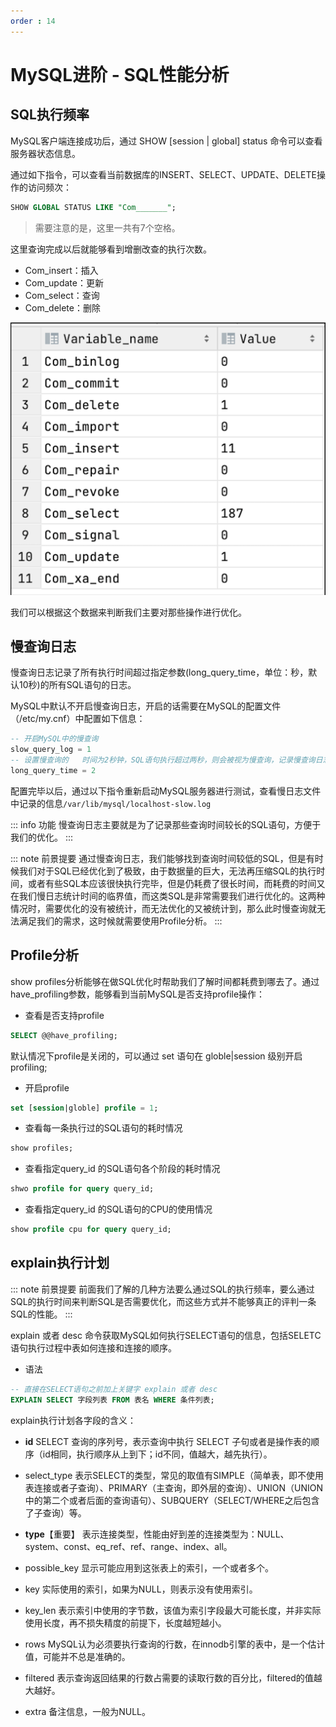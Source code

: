 ```yaml
---
order : 14
---
```

# MySQL进阶 - SQL性能分析

## SQL执行频率

MySQL客户端连接成功后，通过 SHOW [session | global] status 命令可以查看服务器状态信息。

通过如下指令，可以查看当前数据库的INSERT、SELECT、UPDATE、DELETE操作的访问频次：

```sql
SHOW GLOBAL STATUS LIKE "Com_______";
```

> 需要注意的是，这里一共有7个空格。

这里查询完成以后就能够看到增删改查的执行次数。

- Com_insert：插入
- Com_update：更新
- Com_select：查询
- Com_delete：删除

![性能查询](../../../assets/mysql-index/2023-04-11-21-41-30.png)

我们可以根据这个数据来判断我们主要对那些操作进行优化。

## 慢查询日志
慢查询日志记录了所有执行时间超过指定参数(long_query_time，单位：秒，默认10秒)的所有SQL语句的日志。

MySQL中默认不开启慢查询日志，开启的话需要在MySQL的配置文件（/etc/my.cnf）中配置如下信息：

```sql
-- 开启MySQL中的慢查询
slow_query_log = 1
-- 设置慢查询的	时间为2秒钟，SQL语句执行超过两秒，则会被视为慢查询，记录慢查询日志
long_query_time = 2
```

配置完毕以后，通过以下指令重新启动MySQL服务器进行测试，查看慢日志文件中记录的信息`/var/lib/mysql/localhost-slow.log`

::: info 功能
慢查询日志主要就是为了记录那些查询时间较长的SQL语句，方便于我们的优化。
:::

::: note 前景提要
通过慢查询日志，我们能够找到查询时间较低的SQL，但是有时候我们对于SQL已经优化到了极致，由于数据量的巨大，无法再压缩SQL的执行时间，或者有些SQL本应该很快执行完毕，但是仍耗费了很长时间，而耗费的时间又在我们慢日志统计时间的临界值，而这类SQL是非常需要我们进行优化的。这两种情况时，需要优化的没有被统计，而无法优化的又被统计到，那么此时慢查询就无法满足我们的需求，这时候就需要使用Profile分析。
:::

## Profile分析

show profiles分析能够在做SQL优化时帮助我们了解时间都耗费到哪去了。通过have_profiling参数，能够看到当前MySQL是否支持profile操作：

- 查看是否支持profile
```sql
SELECT @@have_profiling;
```

默认情况下profile是关闭的，可以通过 set 语句在 globle|session 级别开启profiling;

- 开启profile
```sql
set [session|globle] profile = 1;
```

- 查看每一条执行过的SQL语句的耗时情况
```sql
show profiles;
```
- 查看指定query_id 的SQL语句各个阶段的耗时情况
```sql
shwo profile for query query_id;
```
- 查看指定query_id 的SQL语句的CPU的使用情况
```sql
show profile cpu for query query_id;
```

## explain执行计划
::: note 前景提要
前面我们了解的几种方法要么通过SQL的执行频率，要么通过SQL的执行时间来判断SQL是否需要优化，而这些方式并不能够真正的评判一条SQL的性能。
:::

explain 或者 desc 命令获取MySQL如何执行SELECT语句的信息，包括SELETC语句执行过程中表如何连接和连接的顺序。

- 语法
```sql
-- 直接在SELECT语句之前加上关键字 explain 或者 desc
EXPLAIN SELECT 字段列表 FROM 表名 WHERE 条件列表;
```

explain执行计划各字段的含义：
- **id**
SELECT 查询的序列号，表示查询中执行 SELECT 子句或者是操作表的顺序（id相同，执行顺序从上到下；id不同，值越大，越先执行）。

- select_type
表示SELECT的类型，常见的取值有SIMPLE（简单表，即不使用表连接或者子查询）、PRIMARY（主查询，即外层的查询）、UNION（UNION中的第二个或者后面的查询语句）、SUBQUERY（SELECT/WHERE之后包含了子查询）等。

- **type**【重要】
表示连接类型，性能由好到差的连接类型为：NULL、system、const、eq_ref、ref、range、index、all。

- possible_key
显示可能应用到这张表上的索引，一个或者多个。

- key
实际使用的索引，如果为NULL，则表示没有使用索引。

- key_len
表示索引中使用的字节数，该值为索引字段最大可能长度，并非实际使用长度，再不损失精度的前提下，长度越短越小。

- rows
MySQL认为必须要执行查询的行数，在innodb引擎的表中，是一个估计值，可能并不总是准确的。

- filtered
表示查询返回结果的行数占需要的读取行数的百分比，filtered的值越大越好。

- extra
备注信息，一般为NULL。
